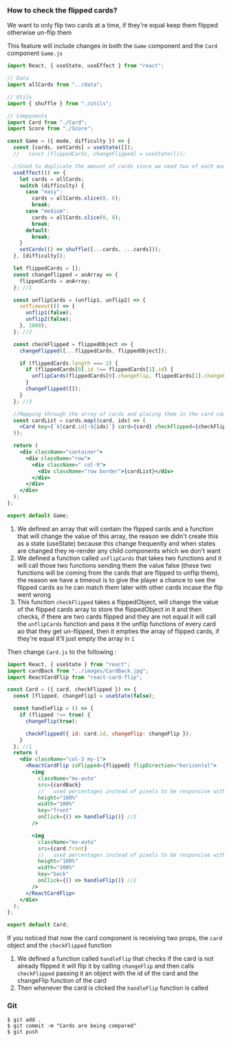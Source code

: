### How to check the flipped cards?

We want to only flip two cards at a time, if they're equal keep them flipped otherwise un-flip them

This feature will include changes in both the `Game` component and the `Card` component
`Game.js`

```jsx
import React, { useState, useEffect } from "react";

// Data
import allCards from "../data";

// Utils
import { shuffle } from "./utils";

// Components
import Card from "./Card";
import Score from "./Score";

const Game = ({ mode, difficulty }) => {
  const [cards, setCards] = useState([]);
  //   const [flippedCards, changeFlipped] = useState([]);

  //Used to duplicate the amount of cards since we need two of each and shuffle them using the function defined at the top
  useEffect(() => {
    let cards = allCards;
    switch (difficulty) {
      case "easy":
        cards = allCards.slice(0, 6);
        break;
      case "medium":
        cards = allCards.slice(0, 8);
        break;
      default:
        break;
    }
    setCards(() => shuffle([...cards, ...cards]));
  }, [difficulty]);

  let flippedCards = [];
  const changeFlipped = anArray => {
    flippedCards = anArray;
  }; //1

  const unflipCards = (unflip1, unflip2) => {
    setTimeout(() => {
      unflip1(false);
      unflip2(false);
    }, 1000);
  }; //2

  const checkFlipped = flippedObject => {
    changeFlipped([...flippedCards, flippedObject]);

    if (flippedCards.length === 2) {
      if (flippedCards[0].id !== flippedCards[1].id) {
        unflipCards(flippedCards[0].changeFlip, flippedCards[1].changeFlip);
      }
      changeFlipped([]);
    }
  }; //3

  //Mapping through the array of cards and placing them in the card component
  const cardList = cards.map((card, idx) => (
    <Card key={`${card.id}-${idx}`} card={card} checkFlipped={checkFlipped} /> //4
  ));

  return (
    <div className="container">
      <div className="row">
        <div className=" col-9">
          <div className="row border">{cardList}</div>
        </div>
      </div>
    </div>
  );
};

export default Game;
```

1. We defined an array that will contain the flipped cards and a function that will change the value of this array, the reason we didn't create this as a state (useState) because this change frequently and when states are changed they re-render any child components which we don't want
2. We defined a function called `unflipCards` that takes two functions and it will call those two functions sending them the value false (these two functions will be coming from the cards that are flipped to unflip them), the reason we have a timeout is to give the player a chance to see the flipped cards so he can match them later with other cards incase the flip went wrong
3. This function `checkFlipped` takes a flippedObject, will change the value of the flipped cards array to store the flippedObject in it and then checks, if there are two cards flipped and they are not equal it will call the `unflipCards` function and pass it the unflip functions of every card ao that they get un-flipped, then it empties the array of flipped cards, if they're equal it'll just empty the array in `1`

Then change `Card.js` to the following :

```jsx
import React, { useState } from "react";
import cardBack from "../images/CardBack.jpg";
import ReactCardFlip from "react-card-flip";

const Card = ({ card, checkFlipped }) => {
  const [flipped, changeFlip] = useState(false);

  const handleFlip = () => {
    if (flipped !== true) {
      changeFlip(true);

      checkFlipped({ id: card.id, changeFlip: changeFlip });
    }
  }; //1
  return (
    <div className="col-3 my-1">
      <ReactCardFlip isFlipped={flipped} flipDirection="horizontal">
        <img
          className="mx-auto"
          src={cardBack}
          //   used percentages instead of pixels to be responsive with the screen size
          height="100%"
          width="100%"
          key="front"
          onClick={() => handleFlip()} //2
        />

        <img
          className="mx-auto"
          src={card.front}
          //   used percentages instead of pixels to be responsive with the screen size
          height="100%"
          width="100%"
          key="back"
          onClick={() => handleFlip()} //2
        />
      </ReactCardFlip>
    </div>
  );
};

export default Card;
```

If you noticed that now the card component is receiving two props, the `card` object and the `checkFlipped` function

1. We defined a function called `handleFlip` that checks if the card is not already flipped it will flip it by calling `changeFlip` and then calls `checkFlipped` passing it an object with the id of the card and the changeFlip function of the card
2. Then whenever the card is clicked the `handleFlip` function is called

### Git

```shell
$ git add .
$ git commit -m "Cards are being compared"
$ git push
```

